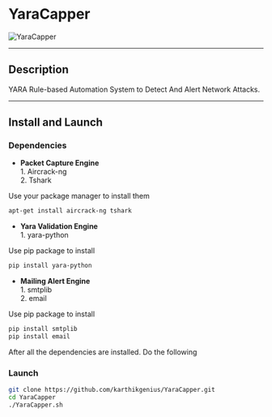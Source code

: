 # YaraCapper

![YaraCapper](https://i.imgur.com/DwsXcoF.png)

***
## Description
YARA Rule-based Automation System to Detect And Alert Network Attacks.
 
 ---
 ## Install and Launch
 ### Dependencies 
 - **Packet Capture Engine**  
    	1. Aircrack-ng  
    	2. Tshark    

Use your package manager to install them
```bash
apt-get install aircrack-ng tshark
```

- **Yara Validation Engine**  
		1. yara-python  

Use pip package to install
```bash
pip install yara-python
```

- **Mailing Alert Engine**  
		1. smtplib  
		2. email  

Use pip package to install  
```bash
pip install smtplib
pip install email
```

After all the dependencies are installed. Do the following  
### Launch  

```bash
git clone https://github.com/karthikgenius/YaraCapper.git
cd YaraCapper
./YaraCapper.sh
```
